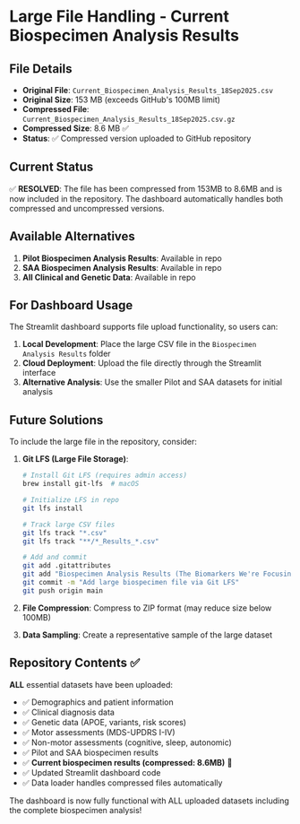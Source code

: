 # Large File Handling - Current Biospecimen Analysis Results

## File Details
- **Original File**: `Current_Biospecimen_Analysis_Results_18Sep2025.csv`  
- **Original Size**: 153 MB (exceeds GitHub's 100MB limit)
- **Compressed File**: `Current_Biospecimen_Analysis_Results_18Sep2025.csv.gz`
- **Compressed Size**: 8.6 MB ✅
- **Status**: ✅ Compressed version uploaded to GitHub repository

## Current Status
✅ **RESOLVED**: The file has been compressed from 153MB to 8.6MB and is now included in the repository. The dashboard automatically handles both compressed and uncompressed versions.

## Available Alternatives
1. **Pilot Biospecimen Analysis Results**: Available in repo
2. **SAA Biospecimen Analysis Results**: Available in repo  
3. **All Clinical and Genetic Data**: Available in repo

## For Dashboard Usage
The Streamlit dashboard supports file upload functionality, so users can:

1. **Local Development**: Place the large CSV file in the `Biospecimen Analysis Results` folder
2. **Cloud Deployment**: Upload the file directly through the Streamlit interface
3. **Alternative Analysis**: Use the smaller Pilot and SAA datasets for initial analysis

## Future Solutions
To include the large file in the repository, consider:

1. **Git LFS (Large File Storage)**:
   ```bash
   # Install Git LFS (requires admin access)
   brew install git-lfs  # macOS
   
   # Initialize LFS in repo
   git lfs install
   
   # Track large CSV files
   git lfs track "*.csv"
   git lfs track "**/*_Results_*.csv"
   
   # Add and commit
   git add .gitattributes
   git add "Biospecimen Analysis Results (The Biomarkers We're Focusing On)/Current_Biospecimen_Analysis_Results_18Sep2025.csv"
   git commit -m "Add large biospecimen file via Git LFS"
   git push origin main
   ```

2. **File Compression**: Compress to ZIP format (may reduce size below 100MB)

3. **Data Sampling**: Create a representative sample of the large dataset

## Repository Contents ✅
**ALL** essential datasets have been uploaded:
- ✅ Demographics and patient information  
- ✅ Clinical diagnosis data
- ✅ Genetic data (APOE, variants, risk scores)
- ✅ Motor assessments (MDS-UPDRS I-IV)
- ✅ Non-motor assessments (cognitive, sleep, autonomic)
- ✅ Pilot and SAA biospecimen results
- ✅ **Current biospecimen results (compressed: 8.6MB)** 🎉
- ✅ Updated Streamlit dashboard code
- ✅ Data loader handles compressed files automatically

The dashboard is now fully functional with ALL uploaded datasets including the complete biospecimen analysis!